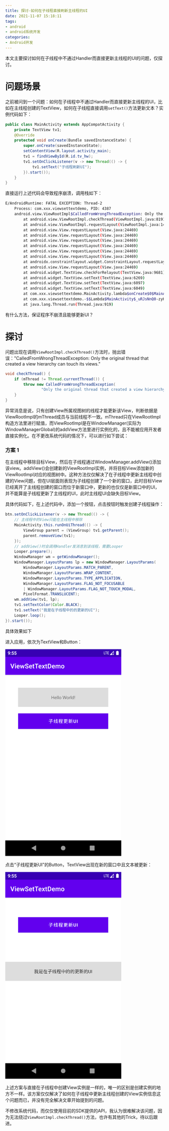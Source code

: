 ```yaml
---
title: 探讨-如何在子线程直接刷新主线程的UI
date: 2021-11-07 15:18:11
tags:
- android
- android系统开发
categories:
- Android开发
---
```


本文主要探讨如何在子线程中不通过Handler而直接更新主线程的UI的问题，仅探讨。

# 问题场景

之前被问到一个问题：如何在子线程中不通过Handler而直接更新主线程的UI，比如在主线程创建的TextView，如何在子线程直接调用`setText()`方法更新文本？实例代码如下：

```java
public class MainActivity extends AppCompatActivity {
    private TextView tv1;
    @Override
    protected void onCreate(Bundle savedInstanceState) {
        super.onCreate(savedInstanceState);
        setContentView(R.layout.activity_main);
        tv1 = findViewById(R.id.tv_hw);
        tv1.setOnClickListener(v -> new Thread(() -> {
            tv1.setText("子线程刷新UI");
        }).start());
    }
}
```

直接运行上述代码会导致程序崩溃，调用栈如下：

```bash
E/AndroidRuntime: FATAL EXCEPTION: Thread-2
    Process: com.xxx.viewsettextdemo, PID: 4387
    android.view.ViewRootImpl$CalledFromWrongThreadException: Only the original thread that created a view hierarchy can touch its views.
        at android.view.ViewRootImpl.checkThread(ViewRootImpl.java:8191)
        at android.view.ViewRootImpl.requestLayout(ViewRootImpl.java:1420)
        at android.view.View.requestLayout(View.java:24469)
        at android.view.View.requestLayout(View.java:24469)
        at android.view.View.requestLayout(View.java:24469)
        at android.view.View.requestLayout(View.java:24469)
        at android.view.View.requestLayout(View.java:24469)
        at android.view.View.requestLayout(View.java:24469)
        at androidx.constraintlayout.widget.ConstraintLayout.requestLayout(ConstraintLayout.java:3146)
        at android.view.View.requestLayout(View.java:24469)
        at android.widget.TextView.checkForRelayout(TextView.java:9681)
        at android.widget.TextView.setText(TextView.java:6269)
        at android.widget.TextView.setText(TextView.java:6097)
        at android.widget.TextView.setText(TextView.java:6049)
        at com.xxx.viewsettextdemo.MainActivity.lambda$onCreate$0$MainActivity(MainActivity.java:22)
        at com.xxx.viewsettextdemo.-$$Lambda$MainActivity$_uRJsNnQ0-zyKYjBJhwoyKb6E_I.run(Unknown Source:2)
        at java.lang.Thread.run(Thread.java:919)
```

有什么方法，保证程序不崩溃且能够更新UI？

<!-- more -->

# 探讨

问题出现在调用`ViewRootImpl.checkThread()`方法时，抛出错误："CalledFromWrongThreadException: Only the original thread that created a view hierarchy can touch its views."

```java
void checkThread() {
    if (mThread != Thread.currentThread()) {
        throw new CalledFromWrongThreadException(
                "Only the original thread that created a view hierarchy can touch its views.");
    }
}
```

异常消息是说，只有创建View所属视图树的线程才能更新该View，判断依据是ViewRootImpl的mThread成员与当前线程不一致。mThread只在ViewRootImpl构造方法里进行赋值，而ViewRootImpl是在WindowManager(实际为WindowManagerGlobal)的addView方法里进行实例化的，且不能被应用开发者直接实例化。在不更改系统代码的情况下，可以进行如下尝试：

### 方案 1

在主线程中移除目标View，然后在子线程通过WindowManager.addView()添加该view。addView()会创建新的ViewRootImpl实例，并将目标View添加新的ViewRootImpl对应的视图树中。这种方法仅仅解决了在子线程中更新主线程中创建的View问题，但在UI层面则表现为子线程创建了一个新的窗口，此时目标View已经离开了主线程创建的窗口而位于新窗口中，更新的也仅仅是新窗口中的UI，并不能算是子线程更新了主线程的UI，此时主线程UI会缺失目标View。

具体代码如下，在上述代码中，添加一个按钮，点击按钮时触发创建子线程操作：

```java
btn.setOnClickListener(v -> new Thread(() -> {
    // 主线程中的View只能在主线程中移除
    MainActivity.this.runOnUiThread(() -> {
        ViewGroup parent = (ViewGroup) tv1.getParent();
        parent.removeView(tv1);
    });
    // addView()时会调用Handler发消息到该线程，需要Looper
    Looper.prepare();
    WindowManager wm = getWindowManager();
    WindowManager.LayoutParams lp = new WindowManager.LayoutParams(
        WindowManager.LayoutParams.MATCH_PARENT,
        WindowManager.LayoutParams.WRAP_CONTENT,
        WindowManager.LayoutParams.TYPE_APPLICATION,
        WindowManager.LayoutParams.FLAG_NOT_FOCUSABLE
        | WindowManager.LayoutParams.FLAG_NOT_TOUCH_MODAL,
        PixelFormat.TRANSLUCENT);
    wm.addView(tv1, lp);
    tv1.setTextColor(Color.BLACK);
    tv1.setText("我是在子线程中的的更新的UI");
    Looper.loop();
}).start());
```

具体效果如下

进入应用，依次为TextView和Button：

![](/images/android-update-ui-2.png)

点击“子线程更新UI”的Button，TextView出现在新的窗口中且文本被更新：

![](/images/android-update-ui-1.png)

上述方案与直接在子线程中创建View实例是一样的，唯一的区别是创建实例的地方不一样。该方案仅仅解决了如何在子线程中更新主线程创建的View实例信息这个问题而已，并没有完全解决文章开始提到的问题。

不修改系统代码，而仅仅使用目前的SDK提供的API，我认为很难解决该问题，因为无法绕过`ViewRootImpl.checkThread()`方法，也许有其他的Trick，待以后跟进。

